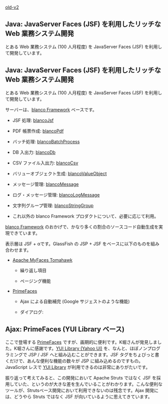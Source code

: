[old-v2](ig091218-orig.html)

## Java: JavaServer Faces (JSF) を利用したリッチな Web 業務システム開発

とある Web 業務システム (100 人月程度) を JavaServer Faces (JSF) を利用して開発しています。


## Java: JavaServer Faces (JSF) を利用したリッチな Web 業務システム開発

とある Web 業務システム (100 人月程度) を JavaServer Faces (JSF) を利用して開発しています。

サーバーは、[blanco Framework](http://www.igapyon.jp/blanco/blanco.ja.html) ベースです。


* JSF 処理: [blancoJsf](http://www.igapyon.jp/blanco/blancojsf.html)
  
* PDF 帳票作成: [blancoPdf](http://www.igapyon.jp/blanco/blancopdf.html)
  
* バッチ処理: [blancoBatchProcess](http://www.igapyon.jp/blanco/blancobatchprocess.html)
  
* DB 入出力: [blancoDb](http://www.igapyon.jp/blanco/blancodb.html)
  
* CSV ファイル入出力: [blancoCsv](http://www.igapyon.jp/blanco/blancocsv.html)
  
* バリューオブジェクト生成: [blancoValueObject](http://www.igapyon.jp/blanco/blancovalueobject.html)
  
* メッセージ管理: [blancoMessage](http://www.igapyon.jp/blanco/blancomessage.html)
  
* ログ・メッセージ管理: [blancoLogMessage](http://www.igapyon.jp/blanco/blancologmessage.html)
  
* 文字列グループ管理: [blancoStringGroup](http://www.igapyon.jp/blanco/blancostringgroup.html)
  
* これ以外の blanco Framework プロダクトについて、必要に応じて利用。

[blanco Framework](http://www.igapyon.jp/blanco/blanco.ja.html) のおかげで、かなり多くの割合のソースコード自動生成を実現できています。

表示層は JSF + αです。GlassFish の JSP + JSF をベースに以下のものを組み合わせます。


* [Apache MyFaces Tomahawk](http://myfaces.apache.org/tomahawk/)
  

  * 繰り返し項目
    
  * ページング機能
  

  
* [PrimeFaces](http://www.primefaces.org/)
  

  * Ajax による自動補完 (Google サジェストのような機能)
    
  * ダイアログ: 
  

## Ajax: PrimeFaces (YUI Library ベース)

ここで登場する [PrimeFaces](http://www.primefaces.org/) ですが、画期的に便利です。K堀さんが発見しました。K堀さんに感謝です。[YUI Library (Yahoo UI)](http://developer.yahoo.com/yui/) を、なんと、ほぼノンプログラミングで JSP / JSF へと組み込むことができます。JSF タグをちょびっと書くだけで、あんな便利な機能の数々が
JSP に組み込めるのですもの。JavaScript レスで [YUI Library](http://developer.yahoo.com/yui/) が利用できるのは非常にありがたいです。

振り返って考えてみると、この開発において Apache Struts ではなく JSF を採用していた、というのが大きな差を生んでいることがわかります。こんな便利なツールが、Strutsベース開発において利用できないのは残念です。Ajax 開発には、どうやら Struts ではなく JSF が向いているように思えてきています。
